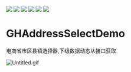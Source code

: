 ![](https://img.shields.io/badge/platform-iOS-red.svg) ![](https://img.shields.io/badge/language-Objective--C-orange.svg) 
![](https://img.shields.io/badge/license-MIT%20License-brightgreen.svg) 
![](https://img.shields.io/appveyor/ci/gruntjs/grunt.svg)
![](https://img.shields.io/vscode-marketplace/d/repo.svg)
![](https://img.shields.io/cocoapods/l/packageName.svg)


# GHAddressSelectDemo
电商省市区县镇选择器,下级数据动态从接口获取


![Untitled.gif](https://upload-images.jianshu.io/upload_images/1419035-b83d31880e0c8b46.gif?imageMogr2/auto-orient/strip)

